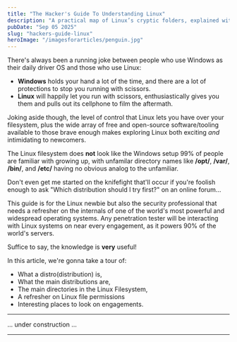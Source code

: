 ```yaml
---
title: "The Hacker's Guide To Understanding Linux"
description: "A practical map of Linux’s cryptic folders, explained with a hacker’s eye."
pubDate: "Sep 05 2025"
slug: "hackers-guide-linux"
heroImage: "/imagesforarticles/penguin.jpg"
---
```


There's always been a running joke between people who use Windows as their daily driver OS and those who use Linux:

- **Windows** holds your hand a lot of the time, and there are a lot of protections to stop you running with scissors.
- **Linux** will happily let you run with scissors, enthusiastically gives you them and pulls out its cellphone to film the aftermath.

Joking aside though, the level of control that Linux lets you have over your filesystem, plus the wide array of free and open-source software/tooling available to those brave enough makes exploring Linux both exciting *and* intimidating to newcomers.

The Linux filesystem does **not** look like the Windows setup 99% of people are familiar with growing up, with unfamilar directory names like **/opt/**, **/var/**, **/bin/**, and **/etc/** having no obvious analog to the unfamiliar.

Don't even get me started on the knifefight that'll occur if you're foolish enough to ask "Which distribution should I try first?" on an online forum...

This guide is for the Linux newbie but also the security professional that needs a refresher on the internals of one of the world's most powerful and widespread operating systems. Any penetration tester will be interacting with Linux systems on near every engagement, as it powers 90% of the world's servers.

Suffice to say, the knowledge is **very** useful! 

In this article, we're gonna take a tour of:

- What a distro(distribution) is, 
- What the main distributions are,
- The main directories in the Linux Filesystem,
- A refresher on Linux file permissions
- Interesting places to look on engagements.

---

... under construction ...

----
